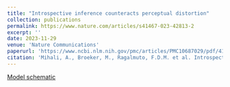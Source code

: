 ```yaml
---
title: "Introspective inference counteracts perceptual distortion"
collection: publications
permalink: https://www.nature.com/articles/s41467-023-42813-2
excerpt: ''
date: 2023-11-29
venue: 'Nature Communications'
paperurl: 'https://www.ncbi.nlm.nih.gov/pmc/articles/PMC10687029/pdf/41467_2023_Article_42813.pdf'
citation: 'Mihali, A., Broeker, M., Ragalmuto, F.D.M. et al. Introspective inference counteracts perceptual distortion. Nat Commun 14, 7826 (2023). https://doi.org/10.1038/s41467-023-42813-2'
---
```


[Model schematic](andralmihali.github.io/images/3953273590_704e3899d5_m.jpg)
